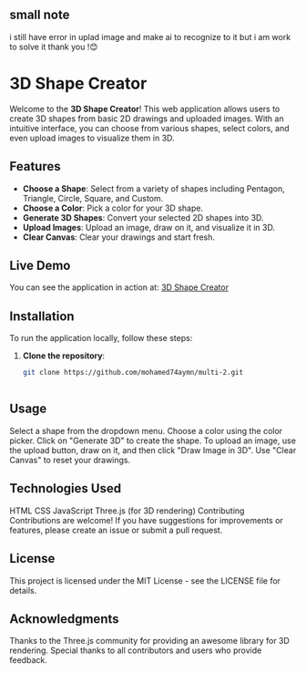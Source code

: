 ## small note 
i still have error in uplad image and make ai to recognize to it but i am work to solve it thank  you !😊


# 3D Shape Creator

Welcome to the **3D Shape Creator**! This web application allows users to create 3D shapes from basic 2D drawings and uploaded images. With an intuitive interface, you can choose from various shapes, select colors, and even upload images to visualize them in 3D.

## Features

- **Choose a Shape**: Select from a variety of shapes including Pentagon, Triangle, Circle, Square, and Custom.
- **Choose a Color**: Pick a color for your 3D shape.
- **Generate 3D Shapes**: Convert your selected 2D shapes into 3D.
- **Upload Images**: Upload an image, draw on it, and visualize it in 3D.
- **Clear Canvas**: Clear your drawings and start fresh.

## Live Demo

You can see the application in action at: [3D Shape Creator](https://mohamed74aymn.github.io/multi-2/)

## Installation

To run the application locally, follow these steps:

1. **Clone the repository**:

   ```bash
   git clone https://github.com/mohamed74aymn/multi-2.git
```
```

## Usage
Select a shape from the dropdown menu.
Choose a color using the color picker.
Click on "Generate 3D" to create the shape.
To upload an image, use the upload button, draw on it, and then click "Draw Image in 3D".
Use "Clear Canvas" to reset your drawings.

## Technologies Used
HTML
CSS
JavaScript
Three.js (for 3D rendering)
Contributing
Contributions are welcome! If you have suggestions for improvements or features, please create an issue or submit a pull request.

## License
This project is licensed under the MIT License - see the LICENSE file for details.

## Acknowledgments
Thanks to the Three.js community for providing an awesome library for 3D rendering.
Special thanks to all contributors and users who provide feedback.
